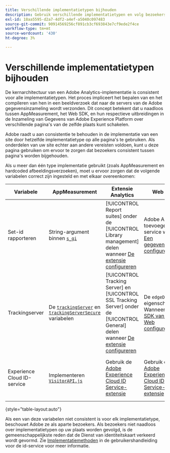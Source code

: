 ```yaml
---
title: Verschillende implementatietypen bijhouden
description: Gebruik verschillende implementatietypen en volg bezoekers naadloos tussen hen.
exl-id: 18aa5595-d2a7-4df2-a4ef-a5040c097483
source-git-commit: 90914569256cf891cb3cf693843e7cf9ede2f4ce
workflow-type: tm+mt
source-wordcount: '430'
ht-degree: 3%

---
```


# Verschillende implementatietypen bijhouden

De kernarchitectuur van een Adobe Analytics-implementatie is consistent voor alle implementatietypen. Het proces impliceert het bepalen van en het compileren van hen in een beeldverzoek dat naar de servers van de Adobe gegevensinzameling wordt verzonden. Dit concept betekent dat u naadloos tussen AppMeasurement, het Web SDK, en hun respectieve uitbreidingen in de Inzameling van Gegevens van Adobe Experience Platform over verschillende pagina&#39;s van de zelfde plaats kunt schakelen.

Adobe raadt u aan consistentie te behouden in de implementatie van een site door hetzelfde implementatietype op alle pagina&#39;s te gebruiken. Als onderdelen van uw site echter aan andere vereisten voldoen, kunt u deze pagina gebruiken om ervoor te zorgen dat bezoekers consistent tussen pagina&#39;s worden bijgehouden.

Als u meer dan één type implementatie gebruikt (zoals AppMeasurement en hardcoded afbeeldingsverzoeken), moet u ervoor zorgen dat de volgende variabelen correct zijn ingesteld en met elkaar overeenkomen:

| Variabele | AppMeasurement | Extensie Analytics | Web SDK | Web SDK-extensie | Hardcoded image request |
| --- | --- | --- | --- | --- | --- |
| Set-id rapporteren | String-argument binnen [`s_gi`](../vars/functions/s-gi.md) | [!UICONTROL Report suites] onder de [!UICONTROL Library management] delen wanneer [De extensie configureren](https://experienceleague.adobe.com/docs/experience-platform/tags/extensions/client/analytics/overview.html) | Adobe Analytics toevoegen als service wanneer [Een gegevensstroom configureren](https://experienceleague.adobe.com/docs/experience-platform/edge/datastreams/configure.html) | Adobe Analytics toevoegen als service wanneer [Een gegevensstroom configureren](https://experienceleague.adobe.com/docs/experience-platform/edge/datastreams/configure.html) | Deel van de URL `pathname` (na `/b/ss/`) |
| Trackingserver | De [`trackingServer`](../vars/config-vars/trackingserver.md) en [`trackingServerSecure`](../vars/config-vars/trackingserversecure.md) variabelen | [!UICONTROL Tracking Server] en [!UICONTROL SSL Tracking Server] onder de [!UICONTROL General] delen wanneer [De extensie configureren](https://experienceleague.adobe.com/docs/experience-platform/tags/extensions/client/analytics/overview.html) | De `edgeDomain` eigenschap Wanneer [De SDK van het Web configureren](https://experienceleague.adobe.com/docs/experience-platform/edge/fundamentals/configuring-the-sdk.html) | De [!UICONTROL Edge Domain] wanneer [De extensie configureren](https://experienceleague.adobe.com/docs/experience-platform/edge/extension/web-sdk-extension-configuration.html) | De `hostname` van de URL voor de afbeeldingsaanvraag |
| Experience Cloud ID-service | Implementeren [`VisitorAPI.js`](https://experienceleague.adobe.com/docs/id-service/using/implementation/setup-analytics.html) | Gebruik de [Adobe Experience Cloud ID Service-extensie](https://experienceleague.adobe.com/docs/experience-platform/tags/extensions/client/id-service/overview.html) | Gebruik de [Adobe Experience Cloud ID Service-extensie](https://experienceleague.adobe.com/docs/experience-platform/tags/extensions/client/id-service/overview.html) | Gebruik de [Adobe Experience Cloud ID Service-extensie](https://experienceleague.adobe.com/docs/experience-platform/tags/extensions/client/id-service/overview.html) | Een [afzonderlijke vraag aan de servers van de Dienst van identiteitskaart](https://experienceleague.adobe.com/docs/id-service/using/implementation/direct-integration.html) om de gewenste id te verkrijgen |

{style=&quot;table-layout:auto&quot;}

Als een van deze variabelen niet consistent is voor elk implementatietype, beschouwt Adobe ze als aparte bezoekers. Als bezoekers niet naadloos over implementatietypen op uw plaats worden gevolgd, is de gemeenschappelijkste reden dat de Dienst van identiteitskaart verkeerd wordt gevormd. Zie [Implementatiemethoden](https://experienceleague.adobe.com/docs/id-service/using/implementation/implementation-methods.html) in de gebruikershandleiding voor de id-service voor meer informatie.

